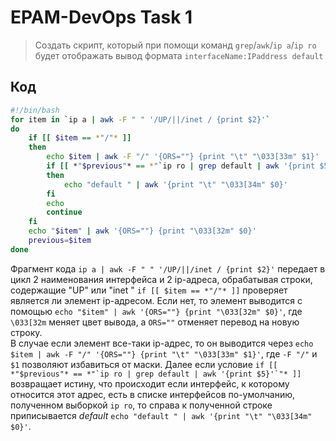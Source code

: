 # EPAM-DevOps Task 1
>Создать скрипт, который при помощи команд `grep`/`awk`/`ip a`/`ip ro` будет отображать вывод формата
`interfaceName:IPaddress default`
## Код
```bash
#!/bin/bash
for item in `ip a | awk -F " " '/UP/||/inet / {print $2}'`
do
    if [[ $item == *"/"* ]]
    then
        echo $item | awk -F "/" '{ORS=""} {print "\t" "\033[33m" $1}'
        if [[ *"$previous"* == *"`ip ro | grep default | awk '{print $5}'`"* ]]
        then    
            echo "default " | awk '{print "\t" "\033[34m" $0}'
        fi
        echo
        continue
    fi
    echo "$item" | awk '{ORS=""} {print "\033[32m" $0}'
    previous=$item
done
```  
Фрагмент кода ``ip a | awk -F " " '/UP/||/inet / {print $2}'`` передает в цикл 2 наименования интерфейса и 2 ip-адреса, обрабатывая строки, содержащие "UP" или "inet "
`if [[ $item == *"/"* ]]` проверяет является ли элемент ip-адресом. Если нет, то элемент выводится с помощью `echo "$item" | awk '{ORS=""} {print "\033[32m" $0}'`, где `\033[32m` меняет цвет вывода, а `ORS=""` отменяет перевод на новую строку.    
В случае если элемент все-таки ip-адрес, то он выводится через `echo $item | awk -F "/" '{ORS=""} {print "\t" "\033[33m" $1}'`, где `-F "/"` и `$1` позволяют избавиться от маски.
Далее если условие ```if [[ *"$previous"* == *"`ip ro | grep default | awk '{print $5}'`"* ]]``` возвращает истину, что происходит если интерфейс, к которому относится этот адрес, есть в списке интерфейсов по-умолчанию, полученном выборкой `ip ro`, то справа к полученной строке приписывается *default* `echo "default " | awk '{print "\t" "\033[34m" $0}'`.